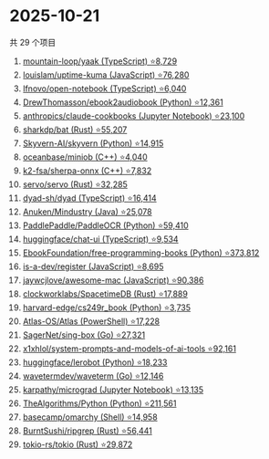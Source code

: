 # 2025-10-21

共 29 个项目

<!-- BEGIN GITHUB -->
<!-- 最后更新时间 2025-10-21 23:10:17 +0800 -->
1. [mountain-loop/yaak (TypeScript) ⭐8,729](https://github.com/mountain-loop/yaak)
1. [louislam/uptime-kuma (JavaScript) ⭐76,280](https://github.com/louislam/uptime-kuma)
1. [lfnovo/open-notebook (TypeScript) ⭐6,040](https://github.com/lfnovo/open-notebook)
1. [DrewThomasson/ebook2audiobook (Python) ⭐12,361](https://github.com/DrewThomasson/ebook2audiobook)
1. [anthropics/claude-cookbooks (Jupyter Notebook) ⭐23,100](https://github.com/anthropics/claude-cookbooks)
1. [sharkdp/bat (Rust) ⭐55,207](https://github.com/sharkdp/bat)
1. [Skyvern-AI/skyvern (Python) ⭐14,915](https://github.com/Skyvern-AI/skyvern)
1. [oceanbase/miniob (C++) ⭐4,040](https://github.com/oceanbase/miniob)
1. [k2-fsa/sherpa-onnx (C++) ⭐7,832](https://github.com/k2-fsa/sherpa-onnx)
1. [servo/servo (Rust) ⭐32,285](https://github.com/servo/servo)
1. [dyad-sh/dyad (TypeScript) ⭐16,414](https://github.com/dyad-sh/dyad)
1. [Anuken/Mindustry (Java) ⭐25,078](https://github.com/Anuken/Mindustry)
1. [PaddlePaddle/PaddleOCR (Python) ⭐59,410](https://github.com/PaddlePaddle/PaddleOCR)
1. [huggingface/chat-ui (TypeScript) ⭐9,534](https://github.com/huggingface/chat-ui)
1. [EbookFoundation/free-programming-books (Python) ⭐373,812](https://github.com/EbookFoundation/free-programming-books)
1. [is-a-dev/register (JavaScript) ⭐8,695](https://github.com/is-a-dev/register)
1. [jaywcjlove/awesome-mac (JavaScript) ⭐90,386](https://github.com/jaywcjlove/awesome-mac)
1. [clockworklabs/SpacetimeDB (Rust) ⭐17,889](https://github.com/clockworklabs/SpacetimeDB)
1. [harvard-edge/cs249r_book (Python) ⭐3,735](https://github.com/harvard-edge/cs249r_book)
1. [Atlas-OS/Atlas (PowerShell) ⭐17,228](https://github.com/Atlas-OS/Atlas)
1. [SagerNet/sing-box (Go) ⭐27,321](https://github.com/SagerNet/sing-box)
1. [x1xhlol/system-prompts-and-models-of-ai-tools ⭐92,161](https://github.com/x1xhlol/system-prompts-and-models-of-ai-tools)
1. [huggingface/lerobot (Python) ⭐18,233](https://github.com/huggingface/lerobot)
1. [wavetermdev/waveterm (Go) ⭐12,146](https://github.com/wavetermdev/waveterm)
1. [karpathy/micrograd (Jupyter Notebook) ⭐13,135](https://github.com/karpathy/micrograd)
1. [TheAlgorithms/Python (Python) ⭐211,561](https://github.com/TheAlgorithms/Python)
1. [basecamp/omarchy (Shell) ⭐14,958](https://github.com/basecamp/omarchy)
1. [BurntSushi/ripgrep (Rust) ⭐56,441](https://github.com/BurntSushi/ripgrep)
1. [tokio-rs/tokio (Rust) ⭐29,872](https://github.com/tokio-rs/tokio)
<!-- END GITHUB -->